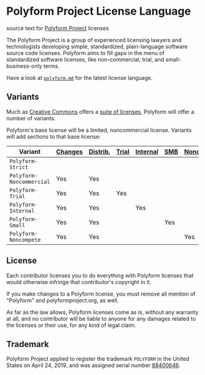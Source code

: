 # Polyform Project License Language

source text for [Polyform Project](https://polyformproject.org) licenses

The Polyform Project is a group of experienced licensing lawyers and technologists developing simple, standardized, plain-language software source code licenses.  Polyform aims to fill gaps in the menu of standardized software licenses, like non-commercial, trial, and small-business-only terms.

Have a look at [`polyform.md`](./polyform.md) for the latest license language.

## Variants

Much as [Creative Commons](https://creativecommons.org) offers a [suite of licenses](https://creativecommons.org/licenses/#licenses), Polyform will offer a number of variants.

Polyform's base license will be a limited, noncommercial license.  Variants will add sections to that base license:

| Variant                  | [Changes] | [Distrib.] | [Trial] | [Internal] | [SMB] | [Noncomp.] |
| ------------------------ | --------- | ---------- | ------- | ---------- | ----- | ---------- |
| `Polyform-Strict`        |           |            |         |            |       |            |
| `Polyform-Noncommercial` | Yes       | Yes        |         |            |       |            |
| `Polyform-Trial`         | Yes       | Yes        | Yes     |            |       |            |
| `Polyform-Internal`      | Yes       | Yes        |         | Yes        |       |            |
| `Polyform-Small`         | Yes       | Yes        |         |            | Yes   |            |
| `Polyform-Noncompete`    | Yes       | Yes        |         |            |       | Yes        |

[Distrib.]: ./polyform.md#dl-distribution-license
[Changes]: ./polyform.md#cl-changes-and-new-works-license
[Trial]: ./polyform.md#ft-free-trial
[Internal]: ./polyform.md#ib-internal-business-use
[SMB]: ./polyform.md#sb-small-business
[Noncomp.]: ./polyform.md#nx-noncompete

## License

Each contributor licenses you to do everything with Polyform licenses that would otherwise infringe that contributor's copyright in it.

If you make changes to a Polyform license, you must remove all mention of "Polyform" and polyformproject.org, as well.

As far as the law allows, Polyform licenses come as is, without any warranty at all, and no contributor will be liable to anyone for any damages related to the licenses or their use, for any kind of legal claim.

## Trademark

Polyform Project applied to register the trademark `POLYFORM` in the United States on April 24, 2019, and was assigned serial number [88400646](https://tsdr.uspto.gov/#caseNumber=88400646&caseType=SERIAL_NO&searchType=statusSearch).
